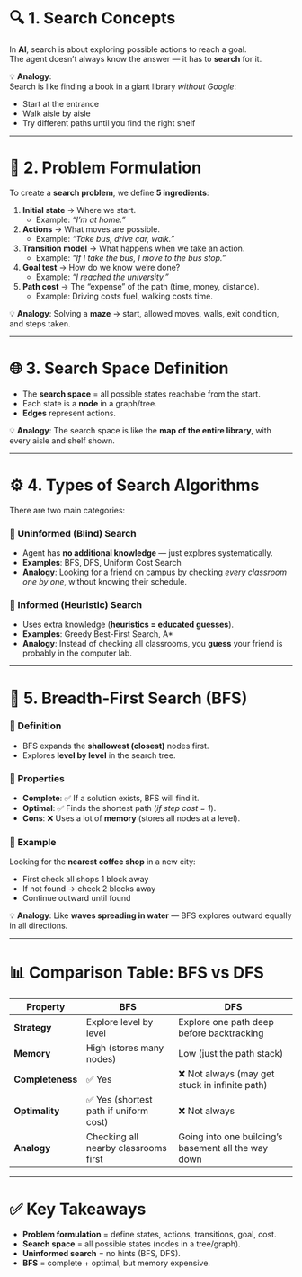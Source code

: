 # 🔍 1. Search Concepts

In **AI**, search is about exploring possible actions to reach a goal.  
The agent doesn’t always know the answer — it has to **search** for it.  

💡 **Analogy**:  
Search is like finding a book in a giant library *without Google*:  
- Start at the entrance  
- Walk aisle by aisle  
- Try different paths until you find the right shelf  

---

# 📝 2. Problem Formulation

To create a **search problem**, we define **5 ingredients**:  

1. **Initial state** → Where we start.  
   - Example: *“I’m at home.”*  
2. **Actions** → What moves are possible.  
   - Example: *“Take bus, drive car, walk.”*  
3. **Transition model** → What happens when we take an action.  
   - Example: *“If I take the bus, I move to the bus stop.”*  
4. **Goal test** → How do we know we’re done?  
   - Example: *“I reached the university.”*  
5. **Path cost** → The “expense” of the path (time, money, distance).  
   - Example: Driving costs fuel, walking costs time.  

💡 **Analogy**: Solving a **maze** → start, allowed moves, walls, exit condition, and steps taken.  

---

# 🌐 3. Search Space Definition

- The **search space** = all possible states reachable from the start.  
- Each state is a **node** in a graph/tree.  
- **Edges** represent actions.  

💡 **Analogy**: The search space is like the **map of the entire library**, with every aisle and shelf shown.  

---

# ⚙️ 4. Types of Search Algorithms

There are two main categories:  

### 🔹 Uninformed (Blind) Search
- Agent has **no additional knowledge** — just explores systematically.  
- **Examples**: BFS, DFS, Uniform Cost Search  
- **Analogy**: Looking for a friend on campus by checking *every classroom one by one*, without knowing their schedule.  

### 🔹 Informed (Heuristic) Search
- Uses extra knowledge (**heuristics = educated guesses**).  
- **Examples**: Greedy Best-First Search, A*  
- **Analogy**: Instead of checking all classrooms, you **guess** your friend is probably in the computer lab.  

---

# 🌳 5. Breadth-First Search (BFS)

### 📖 Definition
- BFS expands the **shallowest (closest)** nodes first.  
- Explores **level by level** in the search tree.  

### 📌 Properties
- **Complete**: ✅ If a solution exists, BFS will find it.  
- **Optimal**: ✅ Finds the shortest path (*if step cost = 1*).  
- **Cons**: ❌ Uses a lot of **memory** (stores all nodes at a level).  

### 🎯 Example
Looking for the **nearest coffee shop** in a new city:  
- First check all shops 1 block away  
- If not found → check 2 blocks away  
- Continue outward until found  

💡 **Analogy**: Like **waves spreading in water** — BFS explores outward equally in all directions.  

---

# 📊 Comparison Table: BFS vs DFS

| **Property**   | **BFS**                                           | **DFS**                                         |
|-----------------|--------------------------------------------------|-------------------------------------------------|
| **Strategy**    | Explore level by level                           | Explore one path deep before backtracking        |
| **Memory**      | High (stores many nodes)                         | Low (just the path stack)                        |
| **Completeness**| ✅ Yes                                           | ❌ Not always (may get stuck in infinite path)   |
| **Optimality**  | ✅ Yes (shortest path if uniform cost)           | ❌ Not always                                    |
| **Analogy**     | Checking all nearby classrooms first             | Going into one building’s basement all the way down |

---

# ✅ Key Takeaways
- **Problem formulation** = define states, actions, transitions, goal, cost.  
- **Search space** = all possible states (nodes in a tree/graph).  
- **Uninformed search** = no hints (BFS, DFS).  
- **BFS** = complete + optimal, but memory expensive.  
